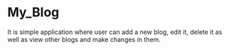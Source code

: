# My_Blog
It is simple application where user can add a new blog, edit it, delete it as well as view other blogs and make changes in them.
